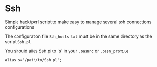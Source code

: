Ssh
===

Simple hack/perl script to make easy to manage several ssh connections configurations

The configuration file ``Ssh_hosts.txt`` must be in the same directory as the script ``Ssh.pl``

You should alias Ssh.pl to 's' in your ``.bashrc`` or ``.bash_profile``

``alias s='/path/to/Ssh.pl';``

